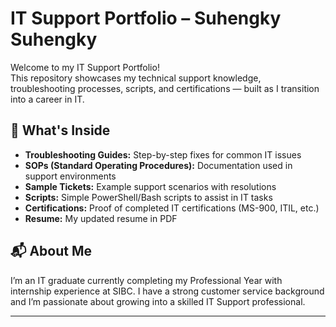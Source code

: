 # IT Support Portfolio – Suhengky Suhengky

Welcome to my IT Support Portfolio!  
This repository showcases my technical support knowledge, troubleshooting processes, scripts, and certifications — built as I transition into a career in IT.

## 📁 What's Inside

- **Troubleshooting Guides:** Step-by-step fixes for common IT issues  
- **SOPs (Standard Operating Procedures):** Documentation used in support environments  
- **Sample Tickets:** Example support scenarios with resolutions  
- **Scripts:** Simple PowerShell/Bash scripts to assist in IT tasks  
- **Certifications:** Proof of completed IT certifications (MS-900, ITIL, etc.)  
- **Resume:** My updated resume in PDF

## 📬 About Me

I’m an IT graduate currently completing my Professional Year with internship experience at SIBC. I have a strong customer service background and I’m passionate about growing into a skilled IT Support professional.

---
